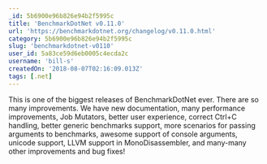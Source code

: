 ```yaml
---
_id: 5b6900e96b826e94b2f5995c
title: 'BenchmarkDotNet v0.11.0'
url: 'https://benchmarkdotnet.org/changelog/v0.11.0.html'
category: 5b6900e96b826e94b2f5995c
slug: 'benchmarkdotnet-v0110'
user_id: 5a83ce59d6eb0005c4ecda2c
username: 'bill-s'
createdOn: '2018-08-07T02:16:09.013Z'
tags: [.net]
---
```


This is one of the biggest releases of BenchmarkDotNet ever. There are so many improvements. We have new documentation, many performance improvements, Job Mutators, better user experience, correct Ctrl+C handling, better generic benchmarks support, more scenarios for passing arguments to benchmarks, awesome support of console arguments, unicode support, LLVM support in MonoDisassembler, and many-many other improvements and bug fixes!



